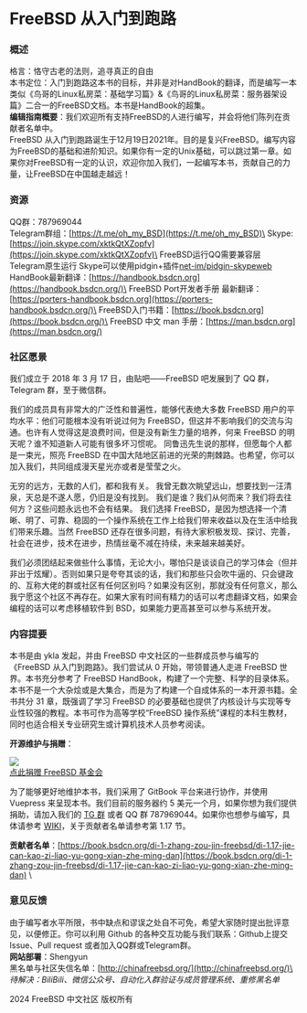 # FreeBSD 从入门到跑路

### 概述

格言：恪守古老的法则，追寻真正的自由\
本书定位：入门到跑路这本书的目标，并非是对HandBook的翻译，而是编写一本类似《鸟哥的Linux私房菜：基础学习篇》&《鸟哥的Linux私房菜：服务器架设篇》二合一的FreeBSD文档。本书是HandBook的超集。\
**编辑指南概要**：我们欢迎所有支持FreeBSD的人进行编写，并会将他们陈列在贡献者名单中。\
FreeBSD 从入门到跑路诞生于12月19日2021年。目的是复兴FreeBSD。编写内容为FreeBSD的基础和进阶知识。如果你有一定的Unix基础，可以跳过第一章。如果你对FreeBSD有一定的认识，欢迎你加入我们，一起编写本书，贡献自己的力量，让FreeBSD在中国越走越远！

### 资源

QQ群：787969044\
Telegram群组：[https://t.me/oh_my_BSD](https://t.me/oh_my_BSD)\
Skype: [https://join.skype.com/xktkQtXZopfv](https://join.skype.com/xktkQtXZopfv)\
FreeBSD运行QQ需要兼容层 Telegram原生运行 Skype可以使用pidgin+插件[net-im/pidgin-skypeweb](https://forums.freebsd.org/threads/skype.66115/)\
HandBook最新翻译：[https://handbook.bsdcn.org](https://handbook.bsdcn.org/)\
FreeBSD Port开发者手册 最新翻译：[https://porters-handbook.bsdcn.org](https://porters-handbook.bsdcn.org/)\
FreeBSD入门书籍：[https://book.bsdcn.org](https://book.bsdcn.org/)\
FreeBSD 中文 man 手册：[https://man.bsdcn.org](https://man.bsdcn.org/)

### 社区愿景

我们成立于 2018 年 3 月 17 日，由贴吧——FreeBSD 吧发展到了 QQ 群，Telegram 群，至于微信群。

我们的成员具有非常大的广泛性和普遍性，能够代表绝大多数 FreeBSD 用户的平均水平：他们可能根本没有听说过何为 FreeBSD，但这并不影响我们的交流与沟通。也许有人觉得这是浪费时间，但是没有新生力量的培养，何来 FreeBSD 的明天呢？谁不知道新人可能有很多坏习惯呢。 同鲁迅先生说的那样，但愿每个人都是一束光，照亮 FreeBSD 在中国大陆地区前进的光荣的荆棘路。也希望，你可以加入我们，共同组成漫天星光亦或者是莹莹之火。

无穷的远方，无数的人们，都和我有关。 我曾无数次眺望远山，想要找到一汪清泉，天总是不遂人愿，仍旧是没有找到。 我们是谁？我们从何而来？我们将去往何方？这些问题永远也不会有结果。 我们选择 FreeBSD，是因为想选择一个清晰、明了、可靠、稳固的一个操作系统在工作上给我们带来收益以及在生活中给我们带来乐趣。当然 FreeBSD 还存在很多问题，有待大家积极发现、探讨、完善，社会在进步，技术在进步，热情丝毫不减在持续，未来越来越美好。 

我们必须团结起来做些什么事情，无论大小，哪怕只是谈谈自己的学习体会（但并非出于炫耀）。否则如果只是夸夸其谈的话，我们和那些只会吹牛逼的、只会键政的、互称大佬的群或社区有任何区别吗？如果没有区别，那就没有任何意义，那么我宁愿这个社区不再存在。如果大家有时间有精力的话可以考虑翻译文档，如果会编程的话可以考虑移植软件到 BSD，如果能力更高甚至可以参与系统开发。

### 内容提要

本书是由 ykla 发起，并由 FreeBSD 中文社区的一些群成员参与编写的《FreeBSD 从入门到跑路》。我们尝试从 0 开始，带领普通人走进 FreeBSD 世界。本书充分参考了 FreeBSD HandBook，构建了一个完整、科学的目录体系。本书不是一个大杂烩或是大集合，而是为了构建一个自成体系的一本开源书籍。全书共分 31 章，既强调了学习 FreeBSD 的必要基础也提供了内核设计与实现等专业性较强的教程。本书可作为高等学校“FreeBSD 操作系统”课程的本科生教材，同时也适合相关专业研究生或计算机技术人员参考阅读。

**开源维护与捐赠**：

![](.gitbook/assets/proud\_donor.png)\
[点此捐赠 FreeBSD 基金会](https://freebsdfoundation.org/donate)

为了能够更好地维护本书，我们采用了 GitBook 平台来进行协作，并使用 Vuepress 来呈现本书。我们目前的服务器约 5 美元一个月，如果你想为我们提供捐助，请加入我们的 [TG 群](https://t.me/oh_my_BSD) 或者 QQ 群 787969044。如果你也想参与编写，具体请参考 [WIKI](https://github.com/FreeBSD-Ask/FreeBSD-Ask/wiki/%E3%80%8AFreeBSD-%E4%BB%8E%E5%85%A5%E9%97%A8%E5%88%B0%E8%B7%91%E8%B7%AF%E3%80%8B%E7%BC%96%E8%BE%91%E6%8C%87%E5%8D%97)，关于贡献者名单请参考第 1.17 节。

**贡献者名单**：[https://book.bsdcn.org/di-1-zhang-zou-jin-freebsd/di-1.17-jie-can-kao-zi-liao-yu-gong-xian-zhe-ming-dan](https://book.bsdcn.org/di-1-zhang-zou-jin-freebsd/di-1.17-jie-can-kao-zi-liao-yu-gong-xian-zhe-ming-dan) \

### 意见反馈

由于编写者水平所限，书中缺点和谬误之处自不可免，希望大家随时提出批评意见，以便修正。你可以利用 Github 的各种交互功能与我们联系：Github上提交 Issue、Pull request 或者加入QQ群或Telegram群。\
**网站部署**：Shengyun\
黑名单与社区失信名单：[http://chinafreebsd.org/](http://chinafreebsd.org/)\
_待解决：BiliBili、微信公众号、自动化入群验证与成员管理系统、重修黑名单_

2024 FreeBSD 中文社区 版权所有
